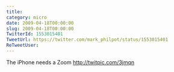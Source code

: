 ```yaml
---
title: 
category: micro
date: 2009-04-18T00:00:00
slug: 2009-04-18T00:00:00
TwitterId: 1553015401
TweetUrl: https://twitter.com/mark_philpot/status/1553015401
ReTweetUser: 
---
```


The iPhone needs a Zoom  http://twitpic.com/3jmqn